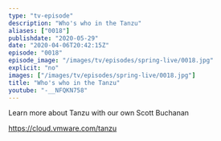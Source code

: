 ```yaml
---
type: "tv-episode"
description: "Who's who in the Tanzu"
aliases: ["0018"]
publishdate: "2020-05-29"
date: "2020-04-06T20:42:15Z"
episode: "0018"
episode_image: "/images/tv/episodes/spring-live/0018.jpg"
explicit: "no"
images: ["/images/tv/episodes/spring-live/0018.jpg"]
title: "Who's who in the Tanzu"
youtube: "-__NFQKN758"
---
```

Learn more about Tanzu with our own Scott Buchanan

https://cloud.vmware.com/tanzu

